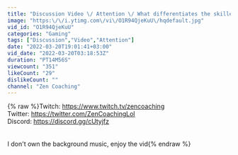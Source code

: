 ```yaml
---
title: "Discussion Video \/ Attention \/ What differentiates the skilled from the inexperienced"
image: "https:\/\/i.ytimg.com\/vi\/O1R94QjeKuU\/hqdefault.jpg"
vid_id: "O1R94QjeKuU"
categories: "Gaming"
tags: ["Discussion","Video","Attention"]
date: "2022-03-20T19:01:41+03:00"
vid_date: "2022-03-20T03:18:53Z"
duration: "PT14M56S"
viewcount: "351"
likeCount: "29"
dislikeCount: ""
channel: "Zen Coaching"
---
```

{% raw %}Twitch: <a rel="nofollow" target="blank" href="https://www.twitch.tv/zencoaching">https://www.twitch.tv/zencoaching</a> <br />Twitter: <a rel="nofollow" target="blank" href="https://twitter.com/ZenCoachingLol">https://twitter.com/ZenCoachingLol</a><br />Discord: <a rel="nofollow" target="blank" href="https://discord.gg/cUtyjfz">https://discord.gg/cUtyjfz</a> <br /> <br /><br />I don't own the background music, enjoy the vid{% endraw %}
